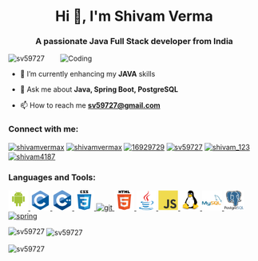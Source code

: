<h1 align="center">Hi 👋, I'm Shivam Verma</h1>
<h3 align="center">A passionate Java Full Stack developer from India</h3>
<img align="right" alt="Coding" width="400" src="https://img.freepik.com/free-vector/man-working-laptop-with-coffee-stationary-cartoon-vector-illustration_138676-2206.jpg"

<p align="left"> <img src="https://komarev.com/ghpvc/?username=sv59727&label=Profile%20views&color=0e75b6&style=flat" alt="sv59727" /> </p>

- 🌱 I’m currently enhancing my **JAVA** skills

- 💬 Ask me about **Java, Spring Boot, PostgreSQL**

- 📫 How to reach me **sv59727@gmail.com**

<h3 align="left">Connect with me:</h3>
<p align="left">
<a href="https://twitter.com/shivamvermax" target="blank"><img align="center" src="https://raw.githubusercontent.com/rahuldkjain/github-profile-readme-generator/master/src/images/icons/Social/twitter.svg" alt="shivamvermax" height="30" width="40" /></a>
<a href="https://linkedin.com/in/shivamvermax" target="blank"><img align="center" src="https://raw.githubusercontent.com/rahuldkjain/github-profile-readme-generator/master/src/images/icons/Social/linked-in-alt.svg" alt="shivamvermax" height="30" width="40" /></a>
<a href="https://stackoverflow.com/users/16929729" target="blank"><img align="center" src="https://raw.githubusercontent.com/rahuldkjain/github-profile-readme-generator/master/src/images/icons/Social/stack-overflow.svg" alt="16929729" height="30" width="40" /></a>
<a href="https://www.hackerrank.com/sv59727" target="blank"><img align="center" src="https://raw.githubusercontent.com/rahuldkjain/github-profile-readme-generator/master/src/images/icons/Social/hackerrank.svg" alt="sv59727" height="30" width="40" /></a>
<a href="https://www.leetcode.com/shivam_123" target="blank"><img align="center" src="https://raw.githubusercontent.com/rahuldkjain/github-profile-readme-generator/master/src/images/icons/Social/leet-code.svg" alt="shivam_123" height="30" width="40" /></a>
<a href="https://www.hackerearth.com/shivam4187" target="blank"><img align="center" src="https://raw.githubusercontent.com/rahuldkjain/github-profile-readme-generator/master/src/images/icons/Social/hackerearth.svg" alt="shivam4187" height="30" width="40" /></a>
</p>

<h3 align="left">Languages and Tools:</h3>
<p align="left"> <a href="https://developer.android.com" target="_blank" rel="noreferrer"> <img src="https://raw.githubusercontent.com/devicons/devicon/master/icons/android/android-original-wordmark.svg" alt="android" width="40" height="40"/> </a> <a href="https://www.cprogramming.com/" target="_blank" rel="noreferrer"> <img src="https://raw.githubusercontent.com/devicons/devicon/master/icons/c/c-original.svg" alt="c" width="40" height="40"/> </a> <a href="https://www.w3schools.com/cpp/" target="_blank" rel="noreferrer"> <img src="https://raw.githubusercontent.com/devicons/devicon/master/icons/cplusplus/cplusplus-original.svg" alt="cplusplus" width="40" height="40"/> </a> <a href="https://www.w3schools.com/css/" target="_blank" rel="noreferrer"> <img src="https://raw.githubusercontent.com/devicons/devicon/master/icons/css3/css3-original-wordmark.svg" alt="css3" width="40" height="40"/> </a> <a href="https://git-scm.com/" target="_blank" rel="noreferrer"> <img src="https://www.vectorlogo.zone/logos/git-scm/git-scm-icon.svg" alt="git" width="40" height="40"/> </a> <a href="https://www.w3.org/html/" target="_blank" rel="noreferrer"> <img src="https://raw.githubusercontent.com/devicons/devicon/master/icons/html5/html5-original-wordmark.svg" alt="html5" width="40" height="40"/> </a> <a href="https://www.java.com" target="_blank" rel="noreferrer"> <img src="https://raw.githubusercontent.com/devicons/devicon/master/icons/java/java-original.svg" alt="java" width="40" height="40"/> </a> <a href="https://developer.mozilla.org/en-US/docs/Web/JavaScript" target="_blank" rel="noreferrer"> <img src="https://raw.githubusercontent.com/devicons/devicon/master/icons/javascript/javascript-original.svg" alt="javascript" width="40" height="40"/> </a> <a href="https://www.linux.org/" target="_blank" rel="noreferrer"> <img src="https://raw.githubusercontent.com/devicons/devicon/master/icons/linux/linux-original.svg" alt="linux" width="40" height="40"/> </a> <a href="https://www.mysql.com/" target="_blank" rel="noreferrer"> <img src="https://raw.githubusercontent.com/devicons/devicon/master/icons/mysql/mysql-original-wordmark.svg" alt="mysql" width="40" height="40"/> </a> <a href="https://www.postgresql.org" target="_blank" rel="noreferrer"> <img src="https://raw.githubusercontent.com/devicons/devicon/master/icons/postgresql/postgresql-original-wordmark.svg" alt="postgresql" width="40" height="40"/> </a> <a href="https://spring.io/" target="_blank" rel="noreferrer"> <img src="https://www.vectorlogo.zone/logos/springio/springio-icon.svg" alt="spring" width="40" height="40"/> </a> </p>

<p><img align="left" src="https://github-readme-stats.vercel.app/api/top-langs?username=sv59727&show_icons=true&locale=en&layout=compact" alt="sv59727" /></p>

<p>&nbsp;<img align="center" src="https://github-readme-stats.vercel.app/api?username=sv59727&show_icons=true&locale=en" alt="sv59727" /></p>

<p><img align="center" src="https://github-readme-streak-stats.herokuapp.com/?user=sv59727&" alt="sv59727" /></p>
